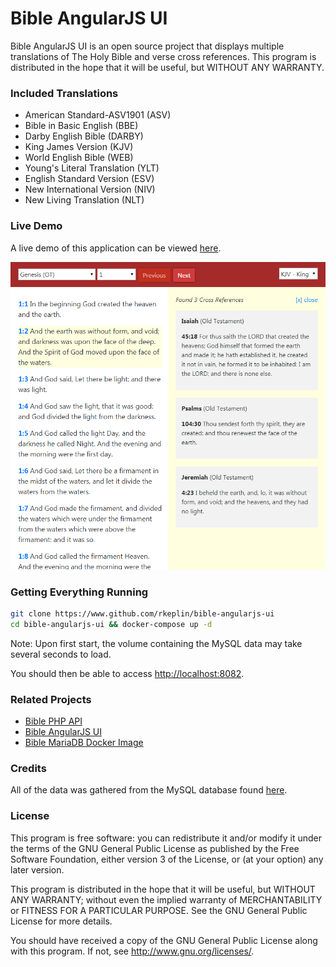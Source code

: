 # Bible AngularJS UI

Bible AngularJS UI is an open source project that displays multiple translations of The Holy Bible and verse cross references. 
This program is distributed in the hope that it will be useful, but WITHOUT ANY WARRANTY.

### Included Translations
* American Standard-ASV1901 (ASV)
* Bible in Basic English (BBE)
* Darby English Bible (DARBY)
* King James Version (KJV)
* World English Bible (WEB)
* Young's Literal Translation (YLT)
* English Standard Version (ESV)
* New International Version (NIV)
* New Living Translation (NLT)

### Live Demo
A live demo of this application can be viewed [here](https://bible-ui.rkeplin.com).

[![alt text](https://raw.githubusercontent.com/rkeplin/bible-angularjs-ui/master/img/screenshot.png "Screenshot")](https://bible-ui.rkeplin.com)

### Getting Everything Running
```bash
git clone https://www.github.com/rkeplin/bible-angularjs-ui
cd bible-angularjs-ui && docker-compose up -d
```
Note: Upon first start, the volume containing the MySQL data may take several seconds to load.

You should then be able to access [http://localhost:8082](http://localhost:8082).

### Related Projects
* [Bible PHP API](https://www.github.com/rkeplin/bible-php-api)
* [Bible AngularJS UI](https://www.github.com/rkeplin/bible-angularjs-ui)
* [Bible MariaDB Docker Image](https://www.github.com/rkeplin/bible-mariadb)

### Credits
All of the data was gathered from the MySQL database found [here](https://github.com/scrollmapper/bible_databases).

### License
This program is free software: you can redistribute it and/or modify
it under the terms of the GNU General Public License as published by
the Free Software Foundation, either version 3 of the License, or
(at your option) any later version.

This program is distributed in the hope that it will be useful,
but WITHOUT ANY WARRANTY; without even the implied warranty of
MERCHANTABILITY or FITNESS FOR A PARTICULAR PURPOSE.  See the
GNU General Public License for more details.

You should have received a copy of the GNU General Public License
along with this program.  If not, see http://www.gnu.org/licenses/.
